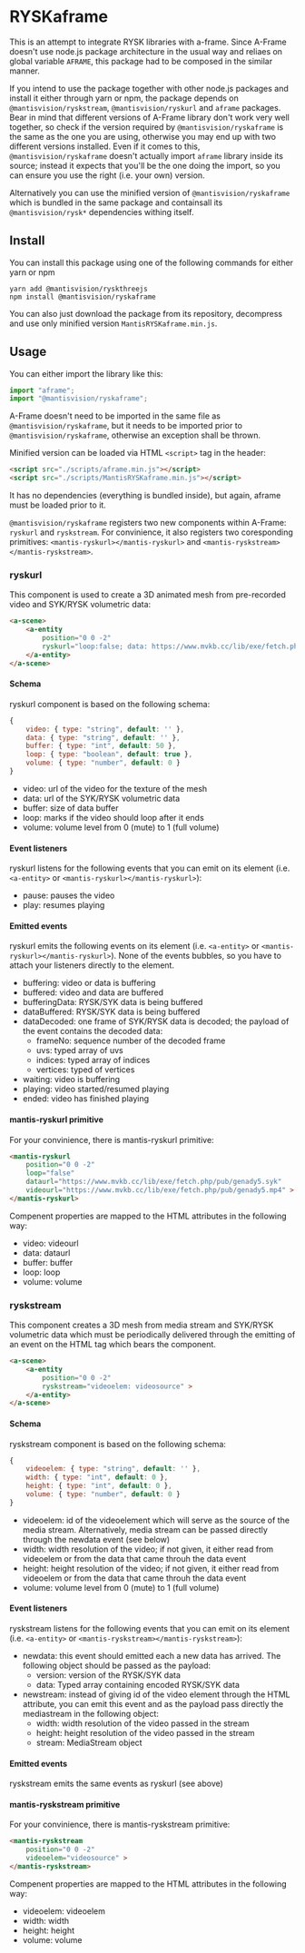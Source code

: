 # RYSKaframe
This is an attempt to integrate RYSK libraries with a-frame. Since A-Frame doesn't use node.js package architecture
in the usual way and reliaes on global variable ``AFRAME``, this package had to be composed in the similar manner.

If you intend to use the package together with other node.js packages and install it either through yarn or npm, the
package depends on ``@mantisvision/ryskstream``, ``@mantisvision/ryskurl`` and ``aframe`` packages. Bear in mind that 
different versions of A-Frame library don't work very well together, so check if the version required by ``@mantisvision/ryskaframe``
is the same as the one you are using, otherwise you may end up with two different versions installed. Even if it comes
to this, ``@mantisvision/ryskaframe`` doesn't actually import ``aframe`` library inside its source; instead it expects 
that you'll be the one doing the import, so you can ensure you use the right (i.e. your own) version.

Alternatively you can use the minified version of ``@mantisvision/ryskaframe`` which is bundled in the same package
and containsall its ``@mantisvision/rysk*`` dependencies withing itself.

## Install
You can install this package using one of the following commands for either yarn or npm
```
yarn add @mantisvision/ryskthreejs
npm install @mantisvision/ryskaframe
```
You can also just download the package from its repository, decompress and use only minified version ``MantisRYSKaframe.min.js``.

## Usage
You can either import the library like this:
```javascript
import "aframe";
import "@mantisvision/ryskaframe";
```
A-Frame doesn't need to be imported in the same file as ``@mantisvision/ryskaframe``, but it needs to be imported prior
to ``@mantisvision/ryskaframe``, otherwise an exception shall be thrown.

Minified version can be loaded via HTML ``<script>`` tag in the header:
```html
<script src="./scripts/aframe.min.js"></script>
<script src="./scripts/MantisRYSKaframe.min.js"></script>
```
It has no dependencies (everything is bundled inside), but again, aframe must be loaded prior to it.

``@mantisvision/ryskaframe`` registers two new components within A-Frame: ``ryskurl`` and ``ryskstream``.
For convinience, it also registers two coresponding primitives: ``<mantis-ryskurl></mantis-ryskurl>`` 
and ``<mantis-ryskstream></mantis-ryskstream>``.

### ryskurl
This component is used to create a 3D animated mesh from pre-recorded video and SYK/RYSK volumetric data:
```html
<a-scene>
	<a-entity 
		position="0 0 -2" 
		ryskurl="loop:false; data: https://www.mvkb.cc/lib/exe/fetch.php/pub/genady5.syk; video: https://www.mvkb.cc/lib/exe/fetch.php/pub/genady5.mp4" >
	</a-entity>
</a-scene>
```

#### Schema
ryskurl component is based on the following schema:
```javascript
{
	video: { type: "string", default: '' },
	data: { type: "string", default: '' },
	buffer: { type: "int", default: 50 },
	loop: { type: "boolean", default: true },
	volume: { type: "number", default: 0 }
}
```
- video: url of the video for the texture of the mesh
- data: url of the SYK/RYSK volumetric data
- buffer: size of data buffer 
- loop: marks if the video should loop after it ends
- volume: volume level from 0 (mute) to 1 (full volume)

#### Event listeners
ryskurl listens for the following events that you can emit on its element (i.e. ``<a-entity>`` or 
``<mantis-ryskurl></mantis-ryskurl>``):

- pause: pauses the video
- play: resumes playing

#### Emitted events
ryskurl emits the following events on its element (i.e. ``<a-entity>`` or  ``<mantis-ryskurl></mantis-ryskurl>``). None
of the events bubbles, so you have to attach your listeners directly to the element.

- buffering: video or data is buffering
- buffered: video and data are buffered
- bufferingData: RYSK/SYK data is being buffered
- dataBuffered: RYSK/SYK data is being buffered
- dataDecoded: one frame of SYK/RYSK data is decoded; the payload of the event contains the decoded data:
	- frameNo: sequence number of the decoded frame
	- uvs: typed array of uvs
	- indices: typed array of indices
	- vertices: typed of vertices
- waiting: video is buffering
- playing: video started/resumed playing
- ended: video has finished playing

#### mantis-ryskurl primitive
For your convinience, there is mantis-ryskurl primitive:
```html
<mantis-ryskurl 
	position="0 0 -2" 
	loop="false" 
	dataurl="https://www.mvkb.cc/lib/exe/fetch.php/pub/genady5.syk" 
	videourl="https://www.mvkb.cc/lib/exe/fetch.php/pub/genady5.mp4" >
</mantis-ryskurl>
```
Compenent properties are mapped to the HTML attributes in the following way:
- video: videourl
- data: dataurl
- buffer: buffer
- loop: loop
- volume: volume

### ryskstream
This component creates a 3D mesh from media stream and SYK/RYSK volumetric data which must be periodically delivered
through the emitting of an event on the HTML tag which bears the component.
```html
<a-scene>
	<a-entity 
		position="0 0 -2" 
		ryskstream="videoelem: videosource" >
	</a-entity>
</a-scene>
```

#### Schema
ryskstream component is based on the following schema:
```javascript
{
	videoelem: { type: "string", default: '' },
	width: { type: "int", default: 0 },
	height: { type: "int", default: 0 },
	volume: { type: "number", default: 0 }
}
```
- videoelem: id of the videoelement which will serve as the source of the media stream. Alternatively, media stream can be passed directly through the newdata event (see below)
- width: width resolution of the video; if not given, it either read from videoelem or from the data that came throuh the data event
- height: height resolution of the video; if not given, it either read from videoelem or from the data that came throuh the data event
- volume: volume level from 0 (mute) to 1 (full volume)

#### Event listeners
ryskstream listens for the following events that you can emit on its element (i.e. ``<a-entity>`` or 
``<mantis-ryskstream></mantis-ryskstream>``):
- newdata: this event should emitted each a new data has arrived. The following object should be passed as the payload:
	- version: version of the RYSK/SYK data 
	- data: Typed array containing encoded RYSK/SYK data
- newstream: instead of giving id of the video element through the HTML attribute, you can emit this event and as the payload pass directly the mediastream in the following object:
	- width: width resolution of the video passed in the stream
	- height: height resolution of the video passed in the stream
	- stream: MediaStream object

#### Emitted events
ryskstream emits the same events as ryskurl (see above)

#### mantis-ryskstream primitive
For your convinience, there is mantis-ryskstream primitive:
```html
<mantis-ryskstream 
	position="0 0 -2" 
	videoelem="videosource" >
</mantis-ryskstream>
```
Compenent properties are mapped to the HTML attributes in the following way:
- videoelem: videoelem
- width: width
- height: height
- volume: volume

